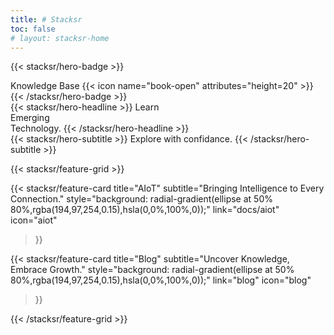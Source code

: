 ```yaml
---
title: # Stacksr
toc: false
# layout: stacksr-home
---
```


<!-- ![landscape](/images/branding/Arc.gif.gif) -->

{{< stacksr/hero-badge >}}
  <div class="sr-w-2 sr-h-2 sr-rounded-full sr-bg-primary-500"></div>
  <span>Knowledge Base</span>
  {{< icon name="book-open" attributes="height=20" >}}
{{< /stacksr/hero-badge >}}

<div class="sr-mt-6 sr-mb-4">
{{< stacksr/hero-headline >}}
  Learn <br>Emerging&nbsp; <br class="sm:sr-block sr-hidden"/>Technology.
{{< /stacksr/hero-headline >}}
</div>

<div class="sr-mb-8">
{{< stacksr/hero-subtitle >}}
  Explore with confidance.
{{< /stacksr/hero-subtitle >}}
</div>

<div class="sr-mt-6"></div>

{{< stacksr/feature-grid >}}

  {{< stacksr/feature-card
    title="AIoT"
    subtitle="Bringing Intelligence to Every Connection."
    style="background: radial-gradient(ellipse at 50% 80%,rgba(194,97,254,0.15),hsla(0,0%,100%,0));"
    link="docs/aiot"
    icon="aiot"
  >}}

  {{< stacksr/feature-card
    title="Blog"
    subtitle="Uncover Knowledge, Embrace Growth."
    style="background: radial-gradient(ellipse at 50% 80%,rgba(194,97,254,0.15),hsla(0,0%,100%,0));"
    link="blog"
    icon="blog"
  >}}

{{< /stacksr/feature-grid >}}

<!-- <br> -->
<!-- {{< stacksr/stacksr-line >}} -->
<!-- <br> -->
